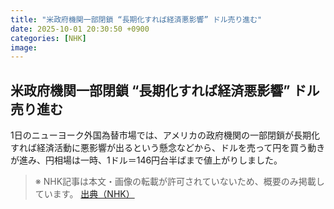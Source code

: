 ```yaml
---
title: "米政府機関一部閉鎖 “長期化すれば経済悪影響” ドル売り進む"
date: 2025-10-01 20:30:50 +0900
categories: [NHK]
image: 
---
```

## 米政府機関一部閉鎖 “長期化すれば経済悪影響” ドル売り進む

1日のニューヨーク外国為替市場では、アメリカの政府機関の一部閉鎖が長期化すれば経済活動に悪影響が出るという懸念などから、ドルを売って円を買う動きが進み、円相場は一時、1ドル＝146円台半ばまで値上がりしました。

> ※ NHK記事は本文・画像の転載が許可されていないため、概要のみ掲載しています。
[出典（NHK）](http://www3.nhk.or.jp/news/html/20251002/k10014938511000.html)
